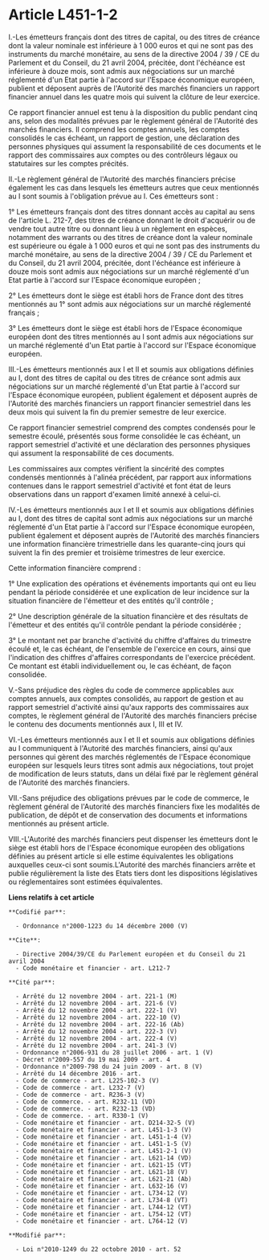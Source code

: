 # Article L451-1-2

I.-Les émetteurs français dont des titres de capital, ou des titres de créance dont la valeur nominale est inférieure à 1 000
euros et qui ne sont pas des instruments du marché monétaire, au sens de la directive 2004 / 39 / CE du Parlement et du
Conseil, du 21 avril 2004, précitée, dont l'échéance est inférieure à douze mois, sont admis aux négociations sur un marché
réglementé d'un Etat partie à l'accord sur l'Espace économique européen, publient et déposent auprès de l'Autorité des
marchés financiers un rapport financier annuel dans les quatre mois qui suivent la clôture de leur exercice. 

Ce rapport financier annuel est tenu à la disposition du public pendant cinq ans, selon des modalités prévues par le
règlement général de l'Autorité des marchés financiers. Il comprend les comptes annuels, les comptes consolidés le cas
échéant, un rapport de gestion, une déclaration des personnes physiques qui assument la responsabilité de ces documents et le
rapport des commissaires aux comptes ou des contrôleurs légaux ou statutaires sur les comptes précités. 

II.-Le règlement général de l'Autorité des marchés financiers précise également les cas dans lesquels les émetteurs autres
que ceux mentionnés au I sont soumis à l'obligation prévue au I. Ces émetteurs sont : 

1° Les émetteurs français dont des titres donnant accès au capital au sens de l'article L. 212-7, des titres de créance
donnant le droit d'acquérir ou de vendre tout autre titre ou donnant lieu à un règlement en espèces, notamment des warrants
ou des titres de créance dont la valeur nominale est supérieure ou égale à 1 000 euros et qui ne sont pas des instruments du
marché monétaire, au sens de la directive 2004 / 39 / CE du Parlement et du Conseil, du 21 avril 2004, précitée, dont
l'échéance est inférieure à douze mois sont admis aux négociations sur un marché réglementé d'un Etat partie à l'accord sur
l'Espace économique européen ; 

2° Les émetteurs dont le siège est établi hors de France dont des titres mentionnés au 1° sont admis aux négociations sur un
marché réglementé français ; 

3° Les émetteurs dont le siège est établi hors de l'Espace économique européen dont des titres mentionnés au I sont admis aux
négociations sur un marché réglementé d'un Etat partie à l'accord sur l'Espace économique européen. 

III.-Les émetteurs mentionnés aux I et II et soumis aux obligations définies au I, dont des titres de capital ou des titres
de créance sont admis aux négociations sur un marché réglementé d'un Etat partie à l'accord sur l'Espace économique européen,
publient également et déposent auprès de l'Autorité des marchés financiers un rapport financier semestriel dans les deux mois
qui suivent la fin du premier semestre de leur exercice. 

Ce rapport financier semestriel comprend des comptes condensés pour le semestre écoulé, présentés sous forme consolidée le
cas échéant, un rapport semestriel d'activité et une déclaration des personnes physiques qui assument la responsabilité de
ces documents. 

Les commissaires aux comptes vérifient la sincérité des comptes condensés mentionnés à l'alinéa précédent, par rapport aux
informations contenues dans le rapport semestriel d'activité et font état de leurs observations dans un rapport d'examen
limité annexé à celui-ci. 

IV.-Les émetteurs mentionnés aux I et II et soumis aux obligations définies au I, dont des titres de capital sont admis aux
négociations sur un marché réglementé d'un Etat partie à l'accord sur l'Espace économique européen, publient également et
déposent auprès de l'Autorité des marchés financiers une information financière trimestrielle dans les quarante-cinq jours
qui suivent la fin des premier et troisième trimestres de leur exercice. 

Cette information financière comprend : 

1° Une explication des opérations et événements importants qui ont eu lieu pendant la période considérée et une explication
de leur incidence sur la situation financière de l'émetteur et des entités qu'il contrôle ; 

2° Une description générale de la situation financière et des résultats de l'émetteur et des entités qu'il contrôle pendant
la période considérée ; 

3° Le montant net par branche d'activité du chiffre d'affaires du trimestre écoulé et, le cas échéant, de l'ensemble de
l'exercice en cours, ainsi que l'indication des chiffres d'affaires correspondants de l'exercice précédent. Ce montant est
établi individuellement ou, le cas échéant, de façon consolidée.

V.-Sans préjudice des règles du code de commerce applicables aux comptes annuels, aux comptes consolidés, au rapport de
gestion et au rapport semestriel d'activité ainsi qu'aux rapports des commissaires aux comptes, le règlement général de
l'Autorité des marchés financiers précise le contenu des documents mentionnés aux I, III et IV. 

VI.-Les émetteurs mentionnés aux I et II et soumis aux obligations définies au I communiquent à l'Autorité des marchés
financiers, ainsi qu'aux personnes qui gèrent des marchés réglementés de l'Espace économique européen sur lesquels leurs
titres sont admis aux négociations, tout projet de modification de leurs statuts, dans un délai fixé par le règlement général
de l'Autorité des marchés financiers. 

VII.-Sans préjudice des obligations prévues par le code de commerce, le règlement général de l'Autorité des marchés
financiers fixe les modalités de publication, de dépôt et de conservation des documents et informations mentionnés au présent
article. 

VIII.-L'Autorité des marchés financiers peut dispenser les émetteurs dont le siège est établi hors de l'Espace économique
européen des obligations définies au présent article si elle estime équivalentes les obligations auxquelles ceux-ci sont
soumis.L'Autorité des marchés financiers arrête et publie régulièrement la liste des Etats tiers dont les dispositions
législatives ou réglementaires sont estimées équivalentes.

**Liens relatifs à cet article**

	**Codifié par**:

	  - Ordonnance n°2000-1223 du 14 décembre 2000 (V)

	**Cite**:

	  - Directive 2004/39/CE du Parlement européen et du Conseil du 21 avril 2004
	  - Code monétaire et financier - art. L212-7

	**Cité par**:

	  - Arrêté du 12 novembre 2004 - art. 221-1 (M)
	  - Arrêté du 12 novembre 2004 - art. 221-6 (V)
	  - Arrêté du 12 novembre 2004 - art. 222-1 (V)
	  - Arrêté du 12 novembre 2004 - art. 222-10 (V)
	  - Arrêté du 12 novembre 2004 - art. 222-16 (Ab)
	  - Arrêté du 12 novembre 2004 - art. 222-3 (V)
	  - Arrêté du 12 novembre 2004 - art. 222-4 (V)
	  - Arrêté du 12 novembre 2004 - art. 241-3 (V)
	  - Ordonnance n°2006-931 du 28 juillet 2006 - art. 1 (V)
	  - Décret n°2009-557 du 19 mai 2009 - art. 4
	  - Ordonnance n°2009-798 du 24 juin 2009 - art. 8 (V)
	  - Arrêté du 14 décembre 2016 - art.
	  - Code de commerce - art. L225-102-3 (V)
	  - Code de commerce - art. L232-7 (V)
	  - Code de commerce - art. R236-3 (V)
	  - Code de commerce. - art. R232-11 (VD)
	  - Code de commerce. - art. R232-13 (VD)
	  - Code de commerce. - art. R330-1 (V)
	  - Code monétaire et financier - art. D214-32-5 (V)
	  - Code monétaire et financier - art. L451-1-3 (V)
	  - Code monétaire et financier - art. L451-1-4 (V)
	  - Code monétaire et financier - art. L451-1-5 (V)
	  - Code monétaire et financier - art. L451-2-1 (V)
	  - Code monétaire et financier - art. L621-14 (VD)
	  - Code monétaire et financier - art. L621-15 (VT)
	  - Code monétaire et financier - art. L621-18 (V)
	  - Code monétaire et financier - art. L621-21 (Ab)
	  - Code monétaire et financier - art. L632-16 (V)
	  - Code monétaire et financier - art. L734-12 (V)
	  - Code monétaire et financier - art. L734-8 (VT)
	  - Code monétaire et financier - art. L744-12 (VT)
	  - Code monétaire et financier - art. L754-12 (VT)
	  - Code monétaire et financier - art. L764-12 (V)

	**Modifié par**:

	  - Loi n°2010-1249 du 22 octobre 2010 - art. 52
